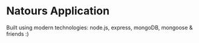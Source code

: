 # Natours Application

Built using modern technologies: node.js, express, mongoDB, mongoose & friends :)

